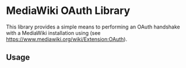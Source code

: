MediaWiki OAuth Library
=======================

This library provides a simple means to performing an OAuth handshake with a MediaWiki installation using (see https://www.mediawiki.org/wiki/Extension:OAuth).  

Usage
-----

    

